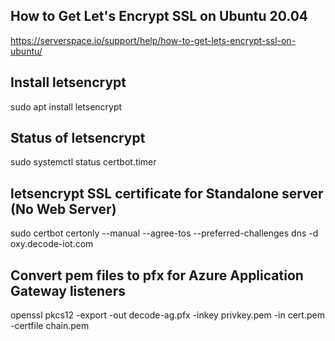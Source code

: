 ## How to Get Let's Encrypt SSL on Ubuntu 20.04
https://serverspace.io/support/help/how-to-get-lets-encrypt-ssl-on-ubuntu/

## Install letsencrypt
sudo apt install letsencrypt

## Status of letsencrypt
sudo systemctl status certbot.timer

##  letsencrypt SSL certificate for Standalone server (No Web Server)
sudo certbot certonly --manual --agree-tos --preferred-challenges dns -d oxy.decode-iot.com

## Convert pem files to pfx for Azure Application Gateway listeners 
openssl pkcs12 -export -out decode-ag.pfx -inkey privkey.pem -in cert.pem -certfile chain.pem
